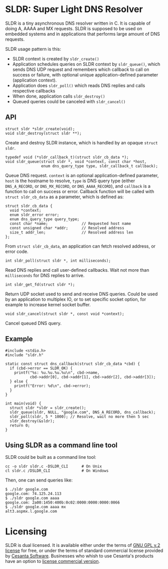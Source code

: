 SLDR: Super Light DNS Resolver
==============================

SLDR is a tiny asynchronous DNS resolver written in C. It is capable of
doing A, AAAA and MX requests. SLDR is supposed to be used on embedded
systems and in applications that performs large amount of DNS requests.

SLDR usage pattern is this:

   * SLDR context is created by `sldr_create()`
   * Application schedules queries on SLDR context by `sldr_queue()`, which
     sends DNS UDP request and remembers which callback to call on success
     or failure, with optional unique application-defined parameter (application
     context).
   * Application does `sldr_poll()` which reads DNS replies and calls
     respective callbacks
   * When done, application calls `sldr_destroy()`
   * Queued queries could be canceled with `sldr_cancel()`

## API

    struct sldr *sldr_create(void);
    void sldr_destroy(struct sldr **);

Create and destroy SLDR instance, which is handled by an opaque `struct sldr`.

    typedef void (*sldr_callback_t)(struct sldr_cb_data *);
    void sldr_queue(struct sldr *, void *context, const char *host,
                    enum dns_query_type type, sldr_callback_t callback);

Queue DNS request. `context` is an optional application-defined parameter,
`host` is the hostname to resolve, `type` is DNS query type (either
`DNS_A_RECORD`, or `DNS_MX_RECORD`, or `DNS_AAAA_RECORD`), and `callback` is
a function to call on success or error. Callback function will be called
with `struct sldr_cb_data` as a parameter, which is defined as:

    struct sldr_cb_data {
      void *context;
      enum sldr_error error;
      enum dns_query_type query_type;
      const char *name;               // Requested host name
      const unsigned char *addr;      // Resolved address
      size_t addr_len;                // Resolved address len
    };

From `struct sldr_cb_data`, an application can fetch resolved address, or
error code.


    int sldr_poll(struct sldr *, int milliseconds);

Read DNS replies and call user-defined callbacks. Wait not more than
`milliseconds` for DNS replies to arrive.

    int sldr_get_fd(struct sldr *);

Return UDP socket used to send and receive DNS queries. Could be used by an
application to multiplex IO, or to set specific socket option, for example to
increase kernel socket buffer.

    void sldr_cancel(struct sldr *, const void *context);

Cancel queued DNS query.

## Example

    #include <stdio.h>
    #include "sldr.h"

    static const struct dns_callback(struct sldr_cb_data *cbd) {
      if (cbd->error == SLDR_OK) {
        printf("%s: %u.%u.%u.%u\n", cbd->name,
               cbd->addr[0], cbd->addr[1], cbd->addr[2], cbd->addr[3]);
      } else {
        printf("Error: %d\n", cbd->error);
      }
    }

    int main(void) {
      struct sldr *sldr = sldr_create();
      sldr_queue(sldr, NULL, "google.com", DNS_A_RECORD, dns_callback);
      sldr_poll(sldr, 5 * 1000); // Resolve, wait no more then 5 sec
      sldr_destroy(&sldr);
      return 0;
    }

## Using SLDR as a command line tool

SLDR could be built as a command line tool:

    cc -o sldr sldr.c -DSLDR_CLI      # On Unix
    cl sldr.c /DSLDR_CLI              # On Windows

Then, one can send queries like:

    $ ./sldr google.com
    google.com: 74.125.24.113
    $ ./sldr google.com aaaa
    google.com: 2a00:1450:400b:0c02:0000:0000:0000:0066
    $ ./sldr google.com aaaa mx
    alt3.aspmx.l.google.com

# Licensing

SLDR is dual licensed. It is available either under the terms of [GNU GPL
v.2 license](http://www.gnu.org/licenses/old-licenses/gpl-2.0.html) for
free, or under the terms of standard commercial license provided by [Cesanta
Software](http://cesanta.com). Businesses who whish to use Cesanta's products
have an option to
[license commercial version](http://cesanta.com/products.html).
